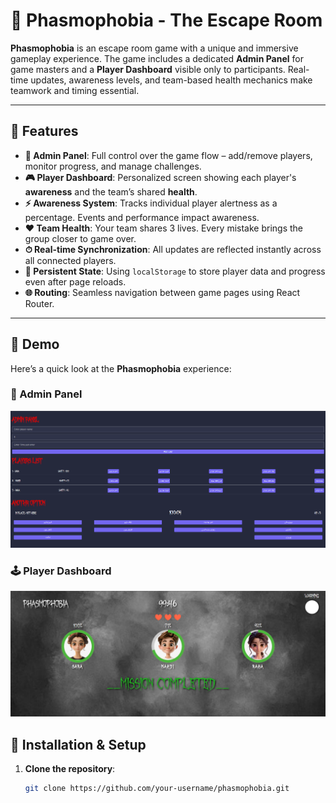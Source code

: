 # 👻 Phasmophobia - The Escape Room

**Phasmophobia** is an escape room game with a unique and immersive gameplay experience. The game includes a dedicated **Admin Panel** for game masters and a **Player Dashboard** visible only to participants. Real-time updates, awareness levels, and team-based health mechanics make teamwork and timing essential.

---

## 🧩 Features

- **🔧 Admin Panel**: Full control over the game flow – add/remove players, monitor progress, and manage challenges.
- **🎮 Player Dashboard**: Personalized screen showing each player's **awareness** and the team’s shared **health**.
- **⚡ Awareness System**: Tracks individual player alertness as a percentage. Events and performance impact awareness.
- **❤️ Team Health**: Your team shares 3 lives. Every mistake brings the group closer to game over.
- **⏱ Real-time Synchronization**: All updates are reflected instantly across all connected players.
- **💾 Persistent State**: Using `localStorage` to store player data and progress even after page reloads.
- **🌐 Routing**: Seamless navigation between game pages using React Router.

---


## 📸 Demo

Here’s a quick look at the **Phasmophobia** experience:

### 🧙 Admin Panel

![Admin Panel](public/image/admia-panel.png)

### 🕹 Player Dashboard

![Player Dashboard](public/image/player-dashboard.png)



## 🚀 Installation & Setup

1. **Clone the repository**:

   ```bash
   git clone https://github.com/your-username/phasmophobia.git
